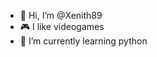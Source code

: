 - 👋 Hi, I’m @Xenith89
- 🎮 I like videogames
- 🐍 I’m currently learning python

<!---
Xenith89/Xenith89 is a ✨ special ✨ repository because its `README.md` (this file) appears on your GitHub profile.
You can click the Preview link to take a look at your changes.
--->
